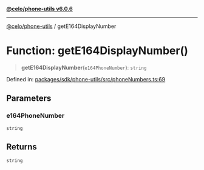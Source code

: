 [**@celo/phone-utils v6.0.6**](../README.md)

***

[@celo/phone-utils](../globals.md) / getE164DisplayNumber

# Function: getE164DisplayNumber()

> **getE164DisplayNumber**(`e164PhoneNumber`): `string`

Defined in: [packages/sdk/phone-utils/src/phoneNumbers.ts:69](https://github.com/celo-org/developer-tooling/blob/master/packages/sdk/phone-utils/src/phoneNumbers.ts#L69)

## Parameters

### e164PhoneNumber

`string`

## Returns

`string`

